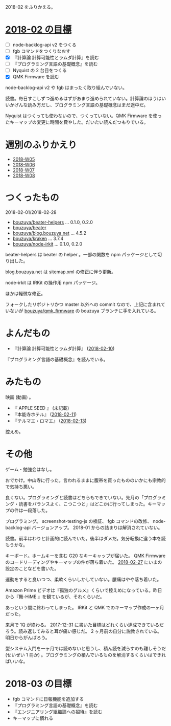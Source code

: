 2018-02 をふりかえる。

# [2018-02 の目標][2018-01-31]

- [ ] node-backlog-api v2 をつくる
- [ ] fgb コマンドをつくりなおす
- [x] 『計算論 計算可能性とラムダ計算』を読む
- [ ] 『プログラミング言語の基礎概念』を読む
- [ ] Nyquist の 2 台目をつくる
- [x] QMK Firmware を読む

node-backlog-api v2 や fgb はまったく取り組んでいない。

読書。毎日すこしずつ進めるはずがあまり進められていない。計算論のほうはいいかげんな読み方だし、プログラミング言語の基礎概念はまだ途中だ。

Nyquist はつくっても使わないので、つくっていない。QMK Firmware を使ったキーマップの変更に時間を費やした。だいたい読んだつもりでいる。

# 週別のふりかえり

- [2018-W05][2018-02-04]
- [2018-W06][2018-02-11]
- [2018-W07][2018-02-18]
- [2018-W08][2018-02-25]

# つくったもの

2018-02-01/2018-02-28

- [bouzuya/beater-helpers][] ... 0.1.0, 0.2.0
- [bouzuya/beater][]
- [bouzuya/blog.bouzuya.net][] ... 4.5.2
- [bouzuya/kraken][] ... 3.7.4
- [bouzuya/node-irkit][] ... 0.1.0, 0.2.0

beater-helpers は beater の helper 。一部の関数を npm パッケージとして切り出した。

blog.bouzuya.net は sitemap.xml の修正に伴う更新。

node-irkit は IRKit の操作用 npm パッケージ。

ほかは軽微な修正。

フォークしたリポジトリかつ master 以外への commit なので、上記に含まれていないが [bouzuya/qmk_firmware][] の bouzuya ブランチに手を入れている。

# よんだもの

- 『計算論 計算可能性とラムダ計算』 ([2018-02-10][])

『プログラミング言語の基礎概念』を読んでいる。

# みたもの

映画 (動画) 。

- 『 APPLE SEED 』 (未記載)
- 『本能寺ホテル』 ([2018-02-11][])
- 『テルマエ・ロマエ』 ([2018-02-13][])

控えめ。

# その他

ゲーム・勉強会はなし。

おでかけ。中山寺に行った。言われるままに腹帯を買ったもののいかにも宗教的で気持ち悪い。

良くない。プログラミングと読書はどちらもできていない。先月の「プログラミング・読書をバランスよく、こつこつと」はどこかに行ってしまった。キーマップの件は一段落した。

プログラミング。 screenshot-testing-js の検証、 fgb コマンドの改修、 node-backlog-api バージョンアップ。 2018-01 からの詰まりは解消されていない。

読書。前半はわりと計画的に読んでいた。後半はダメだ。気分転換に違う本を読もうかな。

キーボード。ホームキーを含む G20 なキーキャップが届いた。 QMK Firmware のコードリーディングやキーマップの件が落ち着いた。 [2018-02-27][] にいまの設定のことなどを書いた。

運動をすると良いつつ、柔軟くらいしかしていない。腰痛はやや落ち着いた。

Amazon Prime ビデオは『孤独のグルメ』くらいで控えめになっている。昨日から『舞-HiME 』を観ているが、それくらいだ。

あっという間に終わってしまった。 IRKit と QMK でのキーマップ作成の一ヶ月だった。

来月で 1Q が終わる。 [2017-12-31][] に書いた目標はどれくらい達成できているだろう。読み返してみると耳が痛い感じだ。 2 ヶ月前の自分に説教されている。明日からがんばろう。

型システム入門を一ヶ月では読めないと思うし、積ん読を減らすのも難しそうだ (せいぜい 1 冊か) 。プログラミングの積んでいるものを解消するくらいはできればいいな。

# 2018-03 の目標

- fgb コマンドに日報機能を追加する
- 『プログラミング言語の基礎概念』を読む
- 『エンジニアリング組織論への招待』を読む
- キーマップに慣れる

[2017-12-31]: https://blog.bouzuya.net/2017/12/31/
[2018-01-31]: https://blog.bouzuya.net/2018/01/31/
[2018-02-04]: https://blog.bouzuya.net/2018/02/04/
[2018-02-10]: https://blog.bouzuya.net/2018/02/10/
[2018-02-11]: https://blog.bouzuya.net/2018/02/11/
[2018-02-13]: https://blog.bouzuya.net/2018/02/13/
[2018-02-18]: https://blog.bouzuya.net/2018/02/18/
[2018-02-25]: https://blog.bouzuya.net/2018/02/25/
[2018-02-27]: https://blog.bouzuya.net/2018/02/27/
[bouzuya/beater-helpers]: https://github.com/bouzuya/beater-helpers
[bouzuya/beater]: https://github.com/bouzuya/beater
[bouzuya/blog.bouzuya.net]: https://github.com/bouzuya/blog.bouzuya.net
[bouzuya/kraken]: https://github.com/bouzuya/kraken
[bouzuya/node-irkit]: https://github.com/bouzuya/node-irkit
[bouzuya/qmk_firmware]: https://github.com/bouzuya/qmk_firmware
